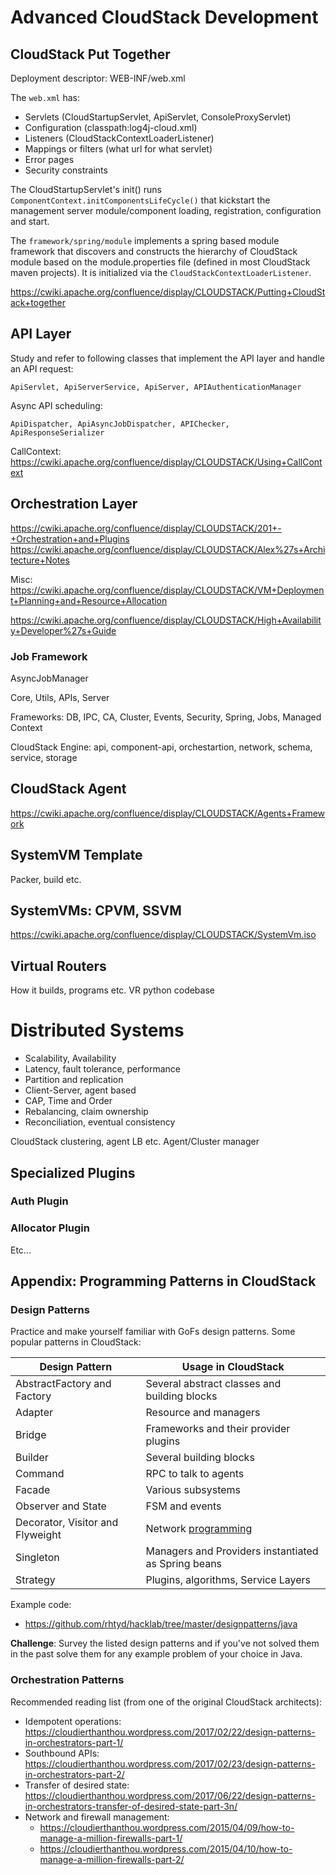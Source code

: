 # Advanced CloudStack Development

## CloudStack Put Together

Deployment descriptor: WEB-INF/web.xml

The `web.xml` has:
- Servlets (CloudStartupServlet, ApiServlet, ConsoleProxyServlet)
- Configuration (classpath:log4j-cloud.xml)
- Listeners (CloudStackContextLoaderListener)
- Mappings or filters (what url for what servlet)
- Error pages
- Security constraints

The CloudStartupServlet's init() runs
`ComponentContext.initComponentsLifeCycle()` that kickstart the management
server module/component loading, registration, configuration and start.

The `framework/spring/module` implements a spring based module framework
that discovers and constructs the hierarchy of CloudStack module based on the
module.properties file (defined in most CloudStack maven projects). It is
initialized via the `CloudStackContextLoaderListener`.

https://cwiki.apache.org/confluence/display/CLOUDSTACK/Putting+CloudStack+together

## API Layer

Study and refer to following classes that implement the API layer and handle
an API request:

    ApiServlet, ApiServerService, ApiServer, APIAuthenticationManager

Async API scheduling:

    ApiDispatcher, ApiAsyncJobDispatcher, APIChecker, ApiResponseSerializer

CallContext: https://cwiki.apache.org/confluence/display/CLOUDSTACK/Using+CallContext

## Orchestration Layer

https://cwiki.apache.org/confluence/display/CLOUDSTACK/201+-+Orchestration+and+Plugins
https://cwiki.apache.org/confluence/display/CLOUDSTACK/Alex%27s+Architecture+Notes


Misc:
https://cwiki.apache.org/confluence/display/CLOUDSTACK/VM+Deployment+Planning+and+Resource+Allocation

https://cwiki.apache.org/confluence/display/CLOUDSTACK/High+Availability+Developer%27s+Guide

### Job Framework

AsyncJobManager

Core, Utils, APIs, Server

Frameworks: DB, IPC, CA, Cluster, Events, Security, Spring, Jobs, Managed Context

CloudStack Engine: api, component-api, orchestartion, network, schema, service, storage

## CloudStack Agent

https://cwiki.apache.org/confluence/display/CLOUDSTACK/Agents+Framework

## SystemVM Template

Packer, build etc.

## SystemVMs: CPVM, SSVM

https://cwiki.apache.org/confluence/display/CLOUDSTACK/SystemVm.iso

## Virtual Routers

How it builds, programs etc.
VR python codebase

# Distributed Systems

  - Scalability, Availability
  - Latency, fault tolerance, performance
  - Partition and replication
  - Client-Server, agent based
  - CAP, Time and Order
  - Rebalancing, claim ownership
  - Reconciliation, eventual consistency

CloudStack clustering, agent LB etc. Agent/Cluster manager

## Specialized Plugins

### Auth Plugin

### Allocator Plugin

Etc...

## Appendix: Programming Patterns in CloudStack

### Design Patterns

Practice and make yourself familiar with GoFs design patterns. Some popular
patterns in CloudStack:

| Design Pattern | Usage in CloudStack |
| --- | --- |
| AbstractFactory and Factory | Several abstract classes and building blocks |
| Adapter | Resource and managers |
| Bridge | Frameworks and their provider plugins |
| Builder | Several building blocks |
| Command | RPC to talk to agents |
| Facade | Various subsystems |
| Observer and State | FSM and events |
| Decorator, Visitor and Flyweight | Network [programming](https://cwiki.apache.org/confluence/display/CLOUDSTACK/Refactoring+Redundant+Virtual+Router+Implementation) |
| Singleton | Managers and Providers instantiated as Spring beans |
| Strategy | Plugins, algorithms, Service Layers |

Example code:
- https://github.com/rhtyd/hacklab/tree/master/designpatterns/java

**Challenge**: Survey the listed design patterns and if you've not solved them
in the past solve them for any example problem of your choice in Java.

### Orchestration Patterns

Recommended reading list (from one of the original CloudStack architects):
- Idempotent operations: https://cloudierthanthou.wordpress.com/2017/02/22/design-patterns-in-orchestrators-part-1/
- Southbound APIs: https://cloudierthanthou.wordpress.com/2017/02/23/design-patterns-in-orchestrators-part-2/
- Transfer of desired state: https://cloudierthanthou.wordpress.com/2017/06/22/design-patterns-in-orchestrators-transfer-of-desired-state-part-3n/
- Network and firewall management:
  - https://cloudierthanthou.wordpress.com/2015/04/09/how-to-manage-a-million-firewalls-part-1/
  - https://cloudierthanthou.wordpress.com/2015/04/10/how-to-manage-a-million-firewalls-part-2/
